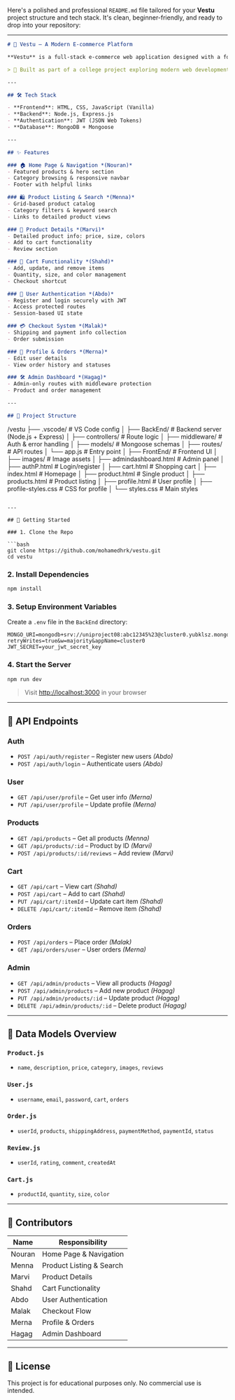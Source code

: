 Here's a polished and professional `README.md` file tailored for your **Vestu** project structure and tech stack. It's clean, beginner-friendly, and ready to drop into your repository:

---

```markdown
# 🌟 Vestu – A Modern E-commerce Platform

**Vestu** is a full-stack e-commerce web application designed with a focus on simplicity, performance, and clean design. It allows users to browse products, manage their shopping cart, authenticate securely, and place orders, while providing an admin interface for managing the product catalog and monitoring orders.

> 🚀 Built as part of a college project exploring modern web development with **Node.js**, **MongoDB**, and **Vanilla JavaScript**.

---

## 🛠 Tech Stack

- **Frontend**: HTML, CSS, JavaScript (Vanilla)
- **Backend**: Node.js, Express.js
- **Authentication**: JWT (JSON Web Tokens)
- **Database**: MongoDB + Mongoose

---

## ✨ Features

### 🏠 Home Page & Navigation *(Nouran)*
- Featured products & hero section
- Category browsing & responsive navbar
- Footer with helpful links

### 🛍️ Product Listing & Search *(Menna)*
- Grid-based product catalog
- Category filters & keyword search
- Links to detailed product views

### 📄 Product Details *(Marvi)*
- Detailed product info: price, size, colors
- Add to cart functionality
- Review section

### 🛒 Cart Functionality *(Shahd)*
- Add, update, and remove items
- Quantity, size, and color management
- Checkout shortcut

### 🔐 User Authentication *(Abdo)*
- Register and login securely with JWT
- Access protected routes
- Session-based UI state

### 💳 Checkout System *(Malak)*
- Shipping and payment info collection
- Order submission

### 👤 Profile & Orders *(Merna)*
- Edit user details
- View order history and statuses

### 🛠️ Admin Dashboard *(Hagag)*
- Admin-only routes with middleware protection
- Product and order management

---

## 📁 Project Structure

```

/vestu
├── .vscode/                      # VS Code config
│
├── BackEnd/                      # Backend server (Node.js + Express)
│   ├── controllers/              # Route logic
│   ├── middleware/               # Auth & error handling
│   ├── models/                   # Mongoose schemas
│   ├── routes/                   # API routes
│   └── app.js                    # Entry point
│
├── FrontEnd/                     # Frontend UI
│   ├── images/                   # Image assets
│   ├── admindashboard.html       # Admin panel
│   ├── authP.html                # Login/register
│   ├── cart.html                 # Shopping cart
│   ├── index.html                # Homepage
│   ├── product.html              # Single product
│   ├── products.html             # Product listing
│   ├── profile.html              # User profile
│   ├── profile-styles.css        # CSS for profile
│   └── styles.css                # Main styles

````

---

## 🚀 Getting Started

### 1. Clone the Repo

```bash
git clone https://github.com/mohamedhrk/vestu.git
cd vestu
````

### 2. Install Dependencies

```bash
npm install
```

### 3. Setup Environment Variables

Create a `.env` file in the `BackEnd` directory:

```env
MONGO_URI=mongodb+srv://uniproject08:abc12345%23@cluster0.yubklsz.mongodb.net/vestu?retryWrites=true&w=majority&appName=cluster0
JWT_SECRET=your_jwt_secret_key
```

### 4. Start the Server

```bash
npm run dev
```

> Visit [http://localhost:3000](http://localhost:3000) in your browser

---

## 📡 API Endpoints

### Auth

* `POST /api/auth/register` – Register new users *(Abdo)*
* `POST /api/auth/login` – Authenticate users *(Abdo)*

### User

* `GET /api/user/profile` – Get user info *(Merna)*
* `PUT /api/user/profile` – Update profile *(Merna)*

### Products

* `GET /api/products` – Get all products *(Menna)*
* `GET /api/products/:id` – Product by ID *(Marvi)*
* `POST /api/products/:id/reviews` – Add review *(Marvi)*

### Cart

* `GET /api/cart` – View cart *(Shahd)*
* `POST /api/cart` – Add to cart *(Shahd)*
* `PUT /api/cart/:itemId` – Update cart item *(Shahd)*
* `DELETE /api/cart/:itemId` – Remove item *(Shahd)*

### Orders

* `POST /api/orders` – Place order *(Malak)*
* `GET /api/orders/user` – User orders *(Merna)*

### Admin

* `GET /api/admin/products` – View all products *(Hagag)*
* `POST /api/admin/products` – Add new product *(Hagag)*
* `PUT /api/admin/products/:id` – Update product *(Hagag)*
* `DELETE /api/admin/products/:id` – Delete product *(Hagag)*

---

## 🧩 Data Models Overview

### `Product.js`

* `name`, `description`, `price`, `category`, `images`, `reviews`

### `User.js`

* `username`, `email`, `password`, `cart`, `orders`

### `Order.js`

* `userId`, `products`, `shippingAddress`, `paymentMethod`, `paymentId`, `status`

### `Review.js`

* `userId`, `rating`, `comment`, `createdAt`

### `Cart.js`

* `productId`, `quantity`, `size`, `color`

---

## 👥 Contributors

| Name   | Responsibility           |
| ------ | ------------------------ |
| Nouran | Home Page & Navigation   |
| Menna  | Product Listing & Search |
| Marvi  | Product Details          |
| Shahd  | Cart Functionality       |
| Abdo   | User Authentication      |
| Malak  | Checkout Flow            |
| Merna  | Profile & Orders         |
| Hagag  | Admin Dashboard          |

---

## 📌 License

This project is for educational purposes only. No commercial use is intended.
